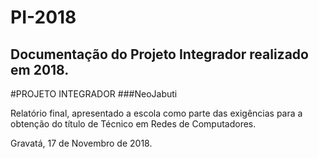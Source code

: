 # PI-2018  
## Documentação do Projeto Integrador realizado em 2018.  
  
#PROJETO INTEGRADOR
###NeoJabuti



Relatório final, apresentado a escola como parte das exigências para a obtenção do título de Técnico em Redes de Computadores.



Gravatá, 17 de Novembro de 2018.
